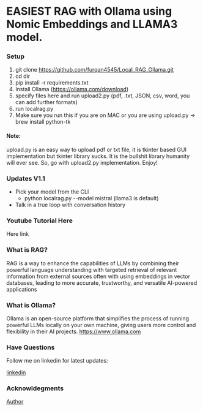# EASIEST RAG with Ollama using Nomic Embeddings and LLAMA3 model.

### Setup

1. git clone https://github.com/furqan4545/Local_RAG_Ollama.git
2. cd dir
3. pip install -r requirements.txt
4. Install Ollama (https://ollama.com/download)
5. specify files here and run upload2.py (pdf, .txt, JSON, csv, word, you can add further formats)
6. run localrag.py
7. Make sure you run this if you are on MAC or you are using upload.py -> brew install python-tk

#### Note:

upload.py is an easy way to upload pdf or txt file, it is tkinter based GUI implementation but tkinter library sucks. It is the bullshit library humanity will ever see. So, go with upload2.py implementation. Enjoy!

### Updates V1.1

- Pick your model from the CLI
  - python localrag.py --model mistral (llama3 is default)
- Talk in a true loop with conversation history

### Youtube Tutorial Here

Here link

### What is RAG?

RAG is a way to enhance the capabilities of LLMs by combining their powerful language understanding with targeted retrieval of relevant information from external sources often with using embeddings in vector databases, leading to more accurate, trustworthy, and versatile AI-powered applications

### What is Ollama?

Ollama is an open-source platform that simplifies the process of running powerful LLMs locally on your own machine, giving users more control and flexibility in their AI projects. https://www.ollama.com

### Have Questions

Follow me on linkedin for latest updates:

[linkedin](https://www.linkedin.com/in/iamfurqanalii/)

### Acknowldegments

[Author](https://github.com/AllAboutAI-YT/easy-local-rag/tree/main)
